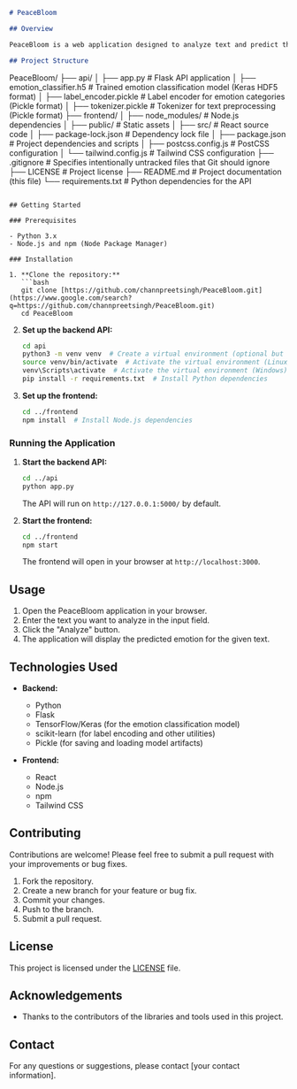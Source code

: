 ```markdown
# PeaceBloom

## Overview

PeaceBloom is a web application designed to analyze text and predict the underlying emotion expressed. It leverages a machine learning model trained on text data to classify emotions into various categories. The application consists of a backend API built with Flask and a frontend built with React.

## Project Structure

```
PeaceBloom/
├── api/
│   ├── app.py                     # Flask API application
│   ├── emotion_classifier.h5       # Trained emotion classification model (Keras HDF5 format)
│   ├── label_encoder.pickle        # Label encoder for emotion categories (Pickle format)
│   ├── tokenizer.pickle            # Tokenizer for text preprocessing (Pickle format)
├── frontend/
│   ├── node_modules/             # Node.js dependencies
│   ├── public/                   # Static assets
│   ├── src/                      # React source code
│   ├── package-lock.json         # Dependency lock file
│   ├── package.json              # Project dependencies and scripts
│   ├── postcss.config.js         # PostCSS configuration
│   └── tailwind.config.js        # Tailwind CSS configuration
├── .gitignore                   # Specifies intentionally untracked files that Git should ignore
├── LICENSE                      # Project license
├── README.md                    # Project documentation (this file)
└── requirements.txt              # Python dependencies for the API
```

## Getting Started

### Prerequisites

- Python 3.x
- Node.js and npm (Node Package Manager)

### Installation

1. **Clone the repository:**
   ```bash
   git clone [https://github.com/channpreetsingh/PeaceBloom.git](https://www.google.com/search?q=https://github.com/channpreetsingh/PeaceBloom.git)
   cd PeaceBloom
   ```

2. **Set up the backend API:**
   ```bash
   cd api
   python3 -m venv venv  # Create a virtual environment (optional but recommended)
   source venv/bin/activate  # Activate the virtual environment (Linux/macOS)
   venv\Scripts\activate  # Activate the virtual environment (Windows)
   pip install -r requirements.txt  # Install Python dependencies
   ```

3. **Set up the frontend:**
   ```bash
   cd ../frontend
   npm install  # Install Node.js dependencies
   ```

### Running the Application

1. **Start the backend API:**
   ```bash
   cd ../api
   python app.py
   ```
   The API will run on `http://127.0.0.1:5000/` by default.

2. **Start the frontend:**
   ```bash
   cd ../frontend
   npm start
   ```
   The frontend will open in your browser at `http://localhost:3000`.

## Usage

1. Open the PeaceBloom application in your browser.
2. Enter the text you want to analyze in the input field.
3. Click the "Analyze" button.
4. The application will display the predicted emotion for the given text.

## Technologies Used

- **Backend:**
  - Python
  - Flask
  - TensorFlow/Keras (for the emotion classification model)
  - scikit-learn (for label encoding and other utilities)
  - Pickle (for saving and loading model artifacts)

- **Frontend:**
  - React
  - Node.js
  - npm
  - Tailwind CSS

## Contributing

Contributions are welcome! Please feel free to submit a pull request with your improvements or bug fixes.

1. Fork the repository.
2. Create a new branch for your feature or bug fix.
3. Commit your changes.
4. Push to the branch.
5. Submit a pull request.

## License

This project is licensed under the [LICENSE](LICENSE) file.

## Acknowledgements

- Thanks to the contributors of the libraries and tools used in this project.

## Contact

For any questions or suggestions, please contact [your contact information].
```
